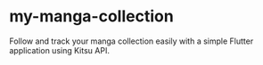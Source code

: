# my-manga-collection
Follow and track your manga collection easily with a simple Flutter application using Kitsu API.
